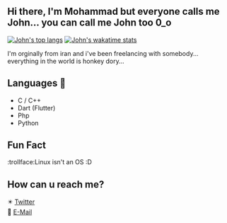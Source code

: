 ## Hi there, I'm Mohammad but everyone calls me John... you can call me John too 0_o

[![John's top langs](https://github-readme-stats.vercel.app/api/top-langs/?username=0xj0hn&theme=tokyonight&hide=html,css,scss)](https://github.com/0xj0hn/0xj0hn)
[![John's wakatime stats](https://github-readme-stats.vercel.app/api/wakatime?username=0xj0hn&theme=tokyonight&hide=html,css,scss,Text,dosini)](https://github.com/0xj0hn/0xj0hn) </br>


I'm orginally from iran and i've been freelancing with somebody...
everything in the world is honkey dory...

## Languages 🔨
- C / C++
- Dart (Flutter)
- Php
- Python



## Fun Fact
:trollface:Linux isn't an OS :D

## How can u reach me?
✴️ [Twitter](https://twitter.com/i_am_j0hn) </br>
📧 [E-Mail](mailto:johnsec@yahoo.com)

